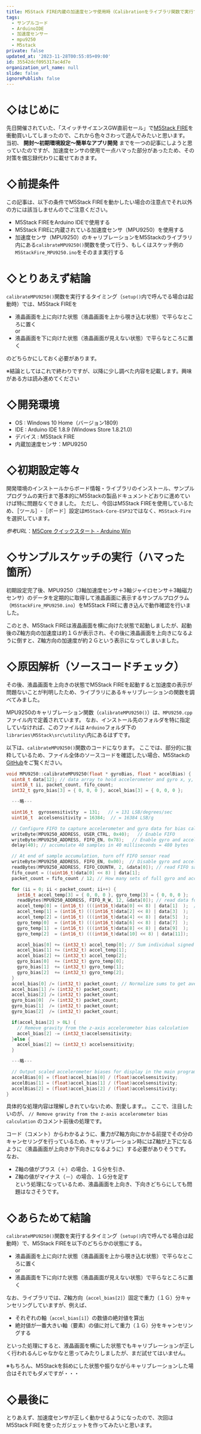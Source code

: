 ```yaml
---
title: M5Stack FIRE内蔵の加速度センサ使用時（Calibrationをライブラリ関数で実行する場合）の注意点
tags:
  - サンプルコード
  - ArduinoIDE
  - 加速度センサー
  - mpu9250
  - M5stack
private: false
updated_at: '2023-11-28T00:55:05+09:00'
id: 35542dcf095317ac4d7e
organization_url_name: null
slide: false
ignorePublish: false
---
```

# ◇はじめに

先日開催されていた、「スイッチサイエンスGW直前セール」で[M5Stack FIRE](https://docs.m5stack.com/#/ja/core/fire)を衝動買いしてしまったので、これから色々さわって遊んでみたいと思います。  
当初、
__開封～初期環境設定～簡単なアプリ開発__
までを一つの記事にしようと思っていたのですが、加速度センサの使用で一点ハマった部分があったため、その対策を備忘録代わりに載せておきます。

# ◇前提条件

この記事は、以下の条件でM5Stack FIREを動かしたい場合の注意点でそれ以外の方には該当しませんのでご注意ください。

+ M5Stack FIREをArduino IDEで使用する
+ M5Stack FIREに内蔵されている加速度センサ（MPU9250）を使用する
+ 加速度センサ（MPU9250）のキャリブレーションをM5Stackのライブラリ内にある`calibrateMPU9250()`関数を使って行う、もしくはスケッチ例の`M5StackFire_MPU9250.ino`をそのまま実行する

# ◇とりあえず結論

`calibrateMPU9250()`関数を実行するタイミング（`setup()`内で呼んでる場合は起動時）では、M5Stack FIREを

+ 液晶画面を上に向けた状態（液晶画面を上から覗き込む状態）で平らなところに置く  
or
+ 液晶画面を下に向けた状態（液晶画面が見えない状態）で平らなところに置く  

のどちらかにしておく必要があります。

※結論としてはこれで終わりですが、以降に少し調べた内容を記載します。興味がある方は読み進めてください

# ◇開発環境

+ OS : Windows 10 Home（バージョン1809）
+ IDE : Arduino IDE 1.8.9 (Windows Store 1.8.21.0)
+ デバイス : M5Stack FIRE
+ 内蔵加速度センサ：MPU9250

# ◇初期設定等々

開発環境のインストールからボード情報・ライブラリのインストール、サンプルプログラムの実行まで基本的にM5Stackの製品ドキュメントどおりに進めていけば特に問題なくできました。
ただし、今回はM5Stack FIREを使用しているため、［ツール］-［ボード］設定は`M5Stack-Core-ESP32`ではなく、`M5Stack-Fire`を選択しています。

_参考URL_：[M5Core クイックスタート - Arduino Win ](https://docs.m5stack.com/#/ja/quick_start/m5core/m5stack_core_get_started_Arduino_Windows)

# ◇サンプルスケッチの実行（ハマった箇所）

初期設定完了後、MPU9250（3軸加速度センサ＋3軸ジャイロセンサ＋3軸磁力センサ）のデータを定期的に取得して液晶画面に表示するサンプルプログラム（`M5StackFire_MPU9250.ino`）をM5Stack FIREに書き込んで動作確認を行いました。

このとき、M5Stack FIREは液晶画面を横に向けた状態で起動しましたが、起動後のZ軸方向の加速度は約１Ｇが表示され、その後に液晶画面を上向きになるように倒すと、Z軸方向の加速度が約２Ｇという表示になってしまいました。

# ◇原因解析（ソースコードチェック）

その後、液晶画面を上向きの状態でM5Stack FIREを起動すると加速度の表示が問題ないことが判明したため、ライブラリにあるキャリブレーションの関数を調べてみました。

MPU9250のキャリブレーション関数（`calibrateMPU9250()`）は、`MPU9250.cpp`ファイル内で定義されています。
なお、インストール先のフォルダを特に指定していなければ、このファイルは
`Arduino`フォルダ下の`libraries\M5Stack\src\utility\`内にあるはずです。

以下は、`calibrateMPU9250()`関数のコードになります。
ここでは、部分的に抜粋しているため、ファイル全体のソースコードを確認したい場合、M5Stackの[GitHub](https://github.com/m5stack/M5Stack/blob/master/src/utility/MPU9250.cpp)をご覧ください。

```C++:MPU9250.cpp
void MPU9250::calibrateMPU9250(float * gyroBias, float * accelBias) {
  uint8_t data[12]; // data array to hold accelerometer and gyro x, y, z, data
  uint16_t ii, packet_count, fifo_count;
  int32_t gyro_bias[3] = { 0, 0, 0 }, accel_bias[3] = { 0, 0, 0 };

  ---略---

  uint16_t  gyrosensitivity  = 131;   // = 131 LSB/degrees/sec
  uint16_t  accelsensitivity = 16384;  // = 16384 LSB/g

  // Configure FIFO to capture accelerometer and gyro data for bias calculation
  writeByte(MPU9250_ADDRESS, USER_CTRL, 0x40);   // Enable FIFO
  writeByte(MPU9250_ADDRESS, FIFO_EN, 0x78);   // Enable gyro and accelerometer sensors for FIFO  (max size 512 bytes in MPU-9150)
  delay(40); // accumulate 40 samples in 40 milliseconds = 480 bytes

  // At end of sample accumulation, turn off FIFO sensor read
  writeByte(MPU9250_ADDRESS, FIFO_EN, 0x00);  // Disable gyro and accelerometer sensors for FIFO
  readBytes(MPU9250_ADDRESS, FIFO_COUNTH, 2, &data[0]); // read FIFO sample count
  fifo_count = ((uint16_t)data[0] << 8) | data[1];
  packet_count = fifo_count / 12; // How many sets of full gyro and accelerometer data for averaging

  for (ii = 0; ii < packet_count; ii++) {
    int16_t accel_temp[3] = { 0, 0, 0 }, gyro_temp[3] = { 0, 0, 0 };
    readBytes(MPU9250_ADDRESS, FIFO_R_W, 12, &data[0]); // read data for averaging
    accel_temp[0] = (int16_t) (((int16_t)data[0] << 8) | data[1]  );  // Form signed 16-bit integer for each sample in FIFO
    accel_temp[1] = (int16_t) (((int16_t)data[2] << 8) | data[3]  );
    accel_temp[2] = (int16_t) (((int16_t)data[4] << 8) | data[5]  );
    gyro_temp[0]  = (int16_t) (((int16_t)data[6] << 8) | data[7]  );
    gyro_temp[1]  = (int16_t) (((int16_t)data[8] << 8) | data[9]  );
    gyro_temp[2]  = (int16_t) (((int16_t)data[10] << 8) | data[11]);

    accel_bias[0] += (int32_t) accel_temp[0]; // Sum individual signed 16-bit biases to get accumulated signed 32-bit biases
    accel_bias[1] += (int32_t) accel_temp[1];
    accel_bias[2] += (int32_t) accel_temp[2];
    gyro_bias[0]  += (int32_t) gyro_temp[0];
    gyro_bias[1]  += (int32_t) gyro_temp[1];
    gyro_bias[2]  += (int32_t) gyro_temp[2];
  }
  accel_bias[0] /= (int32_t) packet_count; // Normalize sums to get average count biases
  accel_bias[1] /= (int32_t) packet_count;
  accel_bias[2] /= (int32_t) packet_count;
  gyro_bias[0]  /= (int32_t) packet_count;
  gyro_bias[1]  /= (int32_t) packet_count;
  gyro_bias[2]  /= (int32_t) packet_count;

  if(accel_bias[2] > 0L) {
    // Remove gravity from the z-axis accelerometer bias calculation
    accel_bias[2] -= (int32_t)accelsensitivity;
  }else {
    accel_bias[2] += (int32_t) accelsensitivity;
  }

  ---略---

  // Output scaled accelerometer biases for display in the main program
  accelBias[0] = (float)accel_bias[0] / (float)accelsensitivity;
  accelBias[1] = (float)accel_bias[1] / (float)accelsensitivity;
  accelBias[2] = (float)accel_bias[2] / (float)accelsensitivity;
}
```

具体的な処理内容は理解しきれていないため、割愛します。。
ここで、注目したいのが、
`// Remove gravity from the z-axis accelerometer bias calculation`
のコメント前後の処理です。

コード（コメント）からわかるように、重力がZ軸方向にかかる前提でその分のキャンセリングを行っているため、キャリブレーション時にはZ軸が上下になるように（液晶画面が上向きか下向きになるように）する必要がありそうです。
なお、

+ Z軸の値がプラス（＋）の場合、１Ｇ分を引き、
+ Z軸の値がマイナス（－）の場合、１Ｇ分を足す  
という処理になっているため、液晶画面を上向き、下向きどちらにしても問題はなさそうです。

# ◇あらためて結論

`calibrateMPU9250()`関数を実行するタイミング（`setup()`内で呼んでる場合は起動時）で、M5Stack FIREを以下のどちらかの状態にする。

+ 液晶画面を上に向けた状態（液晶画面を上から覗き込む状態）で平らなところに置く  
or
+ 液晶画面を下に向けた状態（液晶画面が見えない状態）で平らなところに置く  

なお、ライブラリでは、Z軸方向（`accel_bias[2]`）固定で重力（１Ｇ）分キャンセリングしていますが、例えば、

+ それぞれの軸（`accel_bias[i]`）の数値の絶対値を算出
+ 絶対値が一番大きい軸（要素）の値に対して重力（１Ｇ）分をキャンセリングする  

といった処理にすると、液晶画面を横にした状態でもキャリブレーションが正しく行われるんじゃなかなと思ってみたりしましたが、まだ試せてはいません。

※もちろん、M5Stackを斜めにした状態や振りながらキャリブレーションした場合はそれでもダメですが・・・

# ◇最後に

とりあえず、加速度センサが正しく動かせるようになったので、次回はM5Stack FIREを使ったガジェットを作ってみたいと思います。
